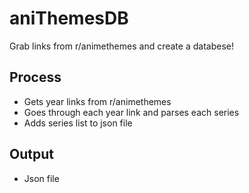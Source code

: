 # aniThemesDB
Grab links from r/animethemes and create a databese!

## Process 
- Gets year links from r/animethemes
- Goes through each year link and parses each series
- Adds series list to json file

## Output
- Json file
